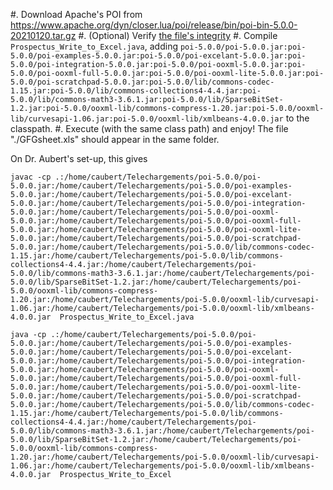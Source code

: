 #. Download Apache's POI from <https://www.apache.org/dyn/closer.lua/poi/release/bin/poi-bin-5.0.0-20210120.tar.gz>
#. (Optional) Verify [the file's integrity](https://www.apache.org/dyn/closer.cgi#verify)
#. Compile `Prospectus_Write_to_Excel.java`, adding `poi-5.0.0/poi-5.0.0.jar:poi-5.0.0/poi-examples-5.0.0.jar:poi-5.0.0/poi-excelant-5.0.0.jar:poi-5.0.0/poi-integration-5.0.0.jar:poi-5.0.0/poi-ooxml-5.0.0.jar:poi-5.0.0/poi-ooxml-full-5.0.0.jar:poi-5.0.0/poi-ooxml-lite-5.0.0.jar:poi-5.0.0/poi-scratchpad-5.0.0.jar:poi-5.0.0/lib/commons-codec-1.15.jar:poi-5.0.0/lib/commons-collections4-4.4.jar:poi-5.0.0/lib/commons-math3-3.6.1.jar:poi-5.0.0/lib/SparseBitSet-1.2.jar:poi-5.0.0/ooxml-lib/commons-compress-1.20.jar:poi-5.0.0/ooxml-lib/curvesapi-1.06.jar:poi-5.0.0/ooxml-lib/xmlbeans-4.0.0.jar` to the classpath.
#. Execute (with the same class path) and enjoy! The file "./GFGsheet.xls" should appear in the same folder.

On Dr. Aubert's set-up, this gives

```
javac -cp .:/home/caubert/Telechargements/poi-5.0.0/poi-5.0.0.jar:/home/caubert/Telechargements/poi-5.0.0/poi-examples-5.0.0.jar:/home/caubert/Telechargements/poi-5.0.0/poi-excelant-5.0.0.jar:/home/caubert/Telechargements/poi-5.0.0/poi-integration-5.0.0.jar:/home/caubert/Telechargements/poi-5.0.0/poi-ooxml-5.0.0.jar:/home/caubert/Telechargements/poi-5.0.0/poi-ooxml-full-5.0.0.jar:/home/caubert/Telechargements/poi-5.0.0/poi-ooxml-lite-5.0.0.jar:/home/caubert/Telechargements/poi-5.0.0/poi-scratchpad-5.0.0.jar:/home/caubert/Telechargements/poi-5.0.0/lib/commons-codec-1.15.jar:/home/caubert/Telechargements/poi-5.0.0/lib/commons-collections4-4.4.jar:/home/caubert/Telechargements/poi-5.0.0/lib/commons-math3-3.6.1.jar:/home/caubert/Telechargements/poi-5.0.0/lib/SparseBitSet-1.2.jar:/home/caubert/Telechargements/poi-5.0.0/ooxml-lib/commons-compress-1.20.jar:/home/caubert/Telechargements/poi-5.0.0/ooxml-lib/curvesapi-1.06.jar:/home/caubert/Telechargements/poi-5.0.0/ooxml-lib/xmlbeans-4.0.0.jar  Prospectus_Write_to_Excel.java 
```

```
java -cp .:/home/caubert/Telechargements/poi-5.0.0/poi-5.0.0.jar:/home/caubert/Telechargements/poi-5.0.0/poi-examples-5.0.0.jar:/home/caubert/Telechargements/poi-5.0.0/poi-excelant-5.0.0.jar:/home/caubert/Telechargements/poi-5.0.0/poi-integration-5.0.0.jar:/home/caubert/Telechargements/poi-5.0.0/poi-ooxml-5.0.0.jar:/home/caubert/Telechargements/poi-5.0.0/poi-ooxml-full-5.0.0.jar:/home/caubert/Telechargements/poi-5.0.0/poi-ooxml-lite-5.0.0.jar:/home/caubert/Telechargements/poi-5.0.0/poi-scratchpad-5.0.0.jar:/home/caubert/Telechargements/poi-5.0.0/lib/commons-codec-1.15.jar:/home/caubert/Telechargements/poi-5.0.0/lib/commons-collections4-4.4.jar:/home/caubert/Telechargements/poi-5.0.0/lib/commons-math3-3.6.1.jar:/home/caubert/Telechargements/poi-5.0.0/lib/SparseBitSet-1.2.jar:/home/caubert/Telechargements/poi-5.0.0/ooxml-lib/commons-compress-1.20.jar:/home/caubert/Telechargements/poi-5.0.0/ooxml-lib/curvesapi-1.06.jar:/home/caubert/Telechargements/poi-5.0.0/ooxml-lib/xmlbeans-4.0.0.jar  Prospectus_Write_to_Excel
```
